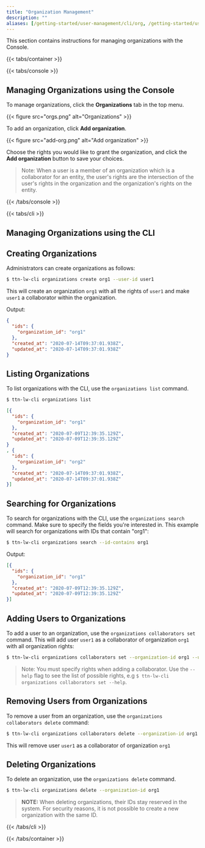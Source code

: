 ```yaml
---
title: "Organization Management"
description: ""
aliases: [/getting-started/user-management/cli/org, /getting-started/user-management/console/org]
---
```


This section contains instructions for managing organizations with the Console.

<!--more-->

{{< tabs/container >}}

{{< tabs/console >}}

## Managing Organizations using the Console

To manage organizations, click the **Organizations** tab in the top menu.

{{< figure src="orgs.png" alt="Organizations" >}}

To add an organization, click **Add organization**.

{{< figure src="add-org.png" alt="Add organization" >}}

Choose the rights you would like to grant the organization, and click the **Add organization** button to save your choices.

>Note: When a user is a member of an organization which is a collaborator for an entity, the user's rights are the intersection of the user's rights in the organization and the organization's rights on the entity.

{{< /tabs/console >}}

{{< tabs/cli >}}

## Managing Organizations using the CLI

## Creating Organizations

Administrators can create organizations as follows:

```bash
$ ttn-lw-cli organizations create org1 --user-id user1
```

This will create an organization `org1` with all the rights of `user1` and make `user1` a collaborator within the organization.

Output:

```json
{
  "ids": {
    "organization_id": "org1"
  },
  "created_at": "2020-07-14T09:37:01.938Z",
  "updated_at": "2020-07-14T09:37:01.938Z"
}
```

## Listing Organizations

To list organizations with the CLI, use the `organizations list` command.

```bash
$ ttn-lw-cli organizations list
```

```json
[{
  "ids": {
    "organization_id": "org1"
  },
  "created_at": "2020-07-09T12:39:35.129Z",
  "updated_at": "2020-07-09T12:39:35.129Z"
}
, {
  "ids": {
    "organization_id": "org2"
  },
  "created_at": "2020-07-14T09:37:01.938Z",
  "updated_at": "2020-07-14T09:37:01.938Z"
}]
```

## Searching for Organizations

To search for organizations with the CLI, use the `organizations search` command. Make sure to specify the fields you're interested in. This example will search for organizations with IDs that contain "org1":

```bash
$ ttn-lw-cli organizations search --id-contains org1
```

Output:

```json
[{
  "ids": {
    "organization_id": "org1"
  },
  "created_at": "2020-07-09T12:39:35.129Z",
  "updated_at": "2020-07-09T12:39:35.129Z"
}]
```

## Adding Users to Organizations

To add a user to an organization, use the  `organizations collaborators set` command. This will add user `user1` as a collaborator of organization `org1` with all organization rights:

```bash
$ ttn-lw-cli organizations collaborators set --organization-id org1 --user-id user1 --right-organization-all
```

>Note: You must specify rights when adding a collaborator. Use the `--help` flag to see the list of possible rights, e.g `$ ttn-lw-cli organizations collaborators set --help`.

## Removing Users from Organizations

To remove a user from an organization, use the  `organizations collaborators delete` command:

```bash
$ ttn-lw-cli organizations collaborators delete --organization-id org1 --user-id user1
```

This will remove user `user1` as a collaborator of organization `org1`

## Deleting Organizations

To delete an organization, use the `organizations delete` command.

```bash
$ ttn-lw-cli organizations delete --organization-id org1
```

> **NOTE:** When deleting organizations, their IDs stay reserved in the system. For security reasons, it is not possible to create a new organization with the same ID.

{{< /tabs/cli >}}

{{< /tabs/container >}}
